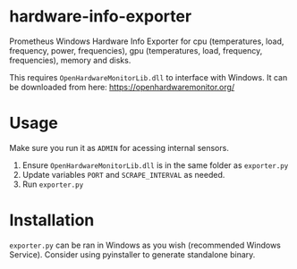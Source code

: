 # hardware-info-exporter
Prometheus Windows Hardware Info Exporter for cpu (temperatures, load, frequency, power, frequencies), gpu (temperatures, load, frequency, frequencies), memory and disks.

This requires `OpenHardwareMonitorLib.dll` to interface with Windows.
It can be downloaded from here: https://openhardwaremonitor.org/

# Usage

Make sure you run it as `ADMIN` for acessing internal sensors.

1. Ensure `OpenHardwareMonitorLib.dll` is in the same folder as `exporter.py`
2. Update variables `PORT` and `SCRAPE_INTERVAL` as needed.
3. Run `exporter.py`

# Installation

`exporter.py` can be ran in Windows as you wish (recommended Windows Service). Consider using pyinstaller to generate standalone binary.
